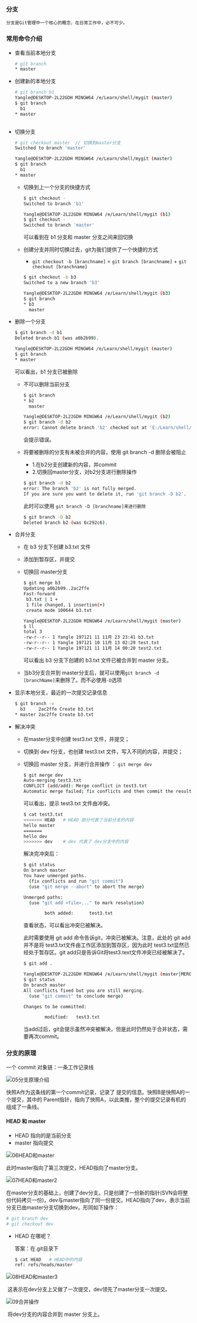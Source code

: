 ### 分支

```
分支是Git管理中一个核心的概念，在日常工作中，必不可少。
```

### 常用命令介绍

- 查看当前本地分支

  ```bash
  # git branch
  * master
  
  ```

- 创建新的本地分支

  ```bash
  # git branch b1
  Yangle@DESKTOP-2L22GDH MINGW64 /e/Learn/shell/mygit (master)
  $ git branch
    b1
  * master
  	
  ```

- 切换分支

  ```bash
  # git checkout master  // 切换到master分支
  Switched to branch 'master'
  
  Yangle@DESKTOP-2L22GDH MINGW64 /e/Learn/shell/mygit (master)
  $ git branch
    b1
  * master
  ```

  - 切换到上一个分支的快捷方式

    ```bash
    $ git checkout -
    Switched to branch 'b1'
    
    Yangle@DESKTOP-2L22GDH MINGW64 /e/Learn/shell/mygit (b1)
    $ git checkout -
    Switched to branch 'master'
    
    ```

    可以看到在 b1 分支和 master 分支之间来回切换

  - 创建分支并同时切换过去，git为我们提供了一个快捷的方式

    - `git checkout -b [branchname]` = `git branch [branchname]` + `git checkout [branchname]`

    ```bash
    $ git checkout -b b3
    Switched to a new branch 'b3'
    
    Yangle@DESKTOP-2L22GDH MINGW64 /e/Learn/shell/mygit (b3)
    $ git branch
    * b3
      master
    ```


- 删除一个分支

  ```bash
  $ git branch -d b1
  Deleted branch b1 (was a0b2b99).
  
  Yangle@DESKTOP-2L22GDH MINGW64 /e/Learn/shell/mygit (master)
  $ git branch
  * master
  
  ```

  可以看出，b1 分支已被删除

  - 不可以删除当前分支

    ```bash
    $ git branch
    * b2
      master
    
    Yangle@DESKTOP-2L22GDH MINGW64 /e/Learn/shell/mygit (b2)
    $ git branch -d b2
    error: Cannot delete branch 'b2' checked out at 'E:/Learn/shell/mygit'
    
    ```

    会提示错误。

  - 将要被删除的分支有未被合并的内容，使用 git branch -d 删除会被阻止

    - 1.在b2分支创建新的内容，并commit
    - 2.切换回master分支，对b2分支进行删除操作

    ```BASH
    $ git branch -d b2
    error: The branch 'b2' is not fully merged.
    If you are sure you want to delete it, run 'git branch -D b2'.
    ```

    此时可以使用 `git branch -D [branchname]来进行删除`

    ```bash
    $ git branch -D b2
    Deleted branch b2 (was 6c292c6).
    ```



- 合并分支

  - 在 b3 分支下创建 b3.txt 文件

  - 添加到暂存区，并提交

  - 切换回 master分支

    ```bash
    $ git merge b3
    Updating a0b2b99..2ac2ffe
    Fast-forward
     b3.txt | 1 +
     1 file changed, 1 insertion(+)
     create mode 100644 b3.txt
    
    Yangle@DESKTOP-2L22GDH MINGW64 /e/Learn/shell/mygit (master)
    $ ll
    total 3
    -rw-r--r-- 1 Yangle 197121 11 11月 23 23:41 b3.txt
    -rw-r--r-- 1 Yangle 197121 10 11月 13 02:29 test.txt
    -rw-r--r-- 1 Yangle 197121 11 11月 14 00:20 test2.txt
    ```

    可以看出 b3 分支下创建的 b3.txt 文件已被合并到 master 分支。

  - 当b3分支合并到 master分支后，就可以使用`git branch -d [branchName]`来删除了。而不必使用`-D`选项


- 显示本地分支，最近的一次提交记录信息

  ```bash
  $ git branch -v
    b3     2ac2ffe Create b3.txt
  * master 2ac2ffe Create b3.txt
  ```

- 解决冲突

  - 在master分支中创建 test3.txt 文件，并提交；

  - 切换到 dev f分支，也创建 test3.txt 文件，写入不同的内容，并提交；

  - 切换回 master 分支，并进行合并操作 ： `git merge dev`

    ```bash
    $ git merge dev
    Auto-merging test3.txt
    CONFLICT (add/add): Merge conflict in test3.txt
    Automatic merge failed; fix conflicts and then commit the result.
    ```

    可以看出，提示 test3.txt 文件由冲突。

    ```bash
    $ cat test3.txt
    <<<<<<< HEAD   # HEAD 部分代表了当前分支的内容
    hello master
    =======
    hello dev
    >>>>>>> dev    # dev 代表了 dev分支中的内容
    ```

    解决完冲突后：

    ```bash
    $ git status
    On branch master
    You have unmerged paths.
      (fix conflicts and run "git commit")
      (use "git merge --abort" to abort the merge)
    
    Unmerged paths:
      (use "git add <file>..." to mark resolution)
    
            both added:      test3.txt
    ```

    查看状态，可以看出冲突已被解决。

    此时需要使用 git add 命令告诉git，冲突已被解决。注意，此处的 git add并不是将 test3.txt文件由工作区添加到暂存区，因为此时 test3.txt显然已经处于暂存区。git add只是告诉Git将test3.text文件冲突已经被解决了。

    ```bash
    $ git add .
    
    Yangle@DESKTOP-2L22GDH MINGW64 /e/Learn/shell/mygit (master|MERGING)
    $ git status
    On branch master
    All conflicts fixed but you are still merging.
      (use "git commit" to conclude merge)
    
    Changes to be committed:
    
            modified:   test3.txt
    ```

    当add过后，git会提示虽然冲突被解决，但是此时仍然处于合并状态，需要再次commit。

### 分支的原理

一个 commit 对象链：一条工作记录线

![05分支原理介绍](images/05分支原理介绍.png)

快照A作为这条线的第一个commit记录，记录了 提交的信息。快照B是快照A的一个提交，其中的 Parent指针，指向了快照A，以此类推，整个的提交记录有机的组成了一条线。

#### HEAD 和 master

- HEAD 指向的是当前分支
- master 指向提交

![06HEAD和master](images/06HEAD和master.png)



此时master指向了第三次提交，HEAD指向了master分支。



![07HEAD和master2](images/07HEAD和master2.png)

在master分支的基础上，创建了dev分支。只是创建了一份新的指针(SVN会将整份代码拷贝一份)，dev与master指向了同一份提交。HEAD指向了dev，表示当前分支已由master分支切换到dev。形同如下操作：

```bash
# git branch dev
# git checkout dev
```

- HEAD 在哪呢？

  答案：在.git目录下

  ```bash
  $ cat HEAD   # HEAD中的内容
  ref: refs/heads/master
  ```


![08HEAD和master3](images/08HEAD和master3.png)

​	这表示在dev分支上又做了一次提交，dev领先了master分支一次提交。





![09合并操作](images/09合并操作.png)

​	将dev分支的内容合并到 master 分支上。





























